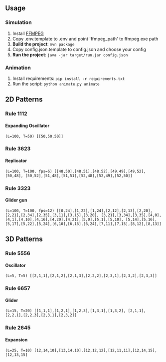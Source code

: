 ## Usage

### Simulation

1. Install [FFMPEG](https://ffmpeg.org/download.html)
2. Copy .env.template to .env and point 'ffmpeg_path' to ffmpeg.exe path
3. **Build the project**: ``mvn package``
4. Copy config.json.template to config.json and choose your config
5. **Run the project**: ``java -jar target/run.jar config.json``

### Animation

1. Install requirements: ``pip install -r requirements.txt``
2. Run the script: ``python animate.py animate``

## 2D Patterns

### Rule 1112

#### Expanding Oscillator

``(L=100, T=50) [[50,50,50]]``

### Rule 3623

#### Replicator

``(L=100, T=100, fps=6) [[48,50],[48,51],[48,52],[49,49],[49,52],[50,48],
[50,52],[51,48],[51,51],[52,48],[52,49],[52,50]]``

### Rule 3323

#### Glider gun

``(L=100, T=100, fps=12) [[0,24],[1,22],[1,24],[2,12],[2,13],[2,20],[2,21],[2,34],[2,35],[3,11],[3,15],[3,20],
[3,21],[3,34],[3,35],[4,0],[4,1],[4,10],[4,16],[4,20],[4,21],[5,0],[5,1],[5,10],
[5,14],[5,16],[5,17],[5,22],[5,24],[6,10],[6,16],[6,24],[7,11],[7,15],[8,12],[8,13]]``

## 3D Patterns

### Rule 5556

#### Oscillator

``(L=5, T=5) [[2,1,1],[2,1,2],[2,1,3],[2,2,2],[2,3,1],[2,3,2],[2,3,3]]``

### Rule 6657

#### Glider
``(L=15, T=20) [[1,1,1],[1,2,1],[1,2,3],[1,3,1],[1,3,2],
[2,1,1],[2,2,1],[2,2,3],[2,3,1],[2,3,2]]``

### Rule 2645

#### Expansion
``(L=25, T=10) [12,14,10],[13,14,10],[12,12,12],[12,11,11],[12,14,15],[12,13,15]``